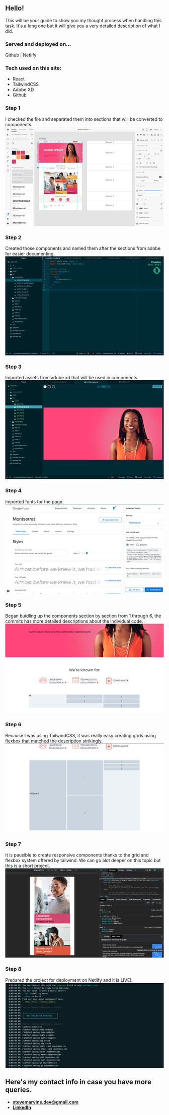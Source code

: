 ## Hello!
This will be your guide to show you my thought process when handling this task. It's a long one but it will give you a very detailed description of what I did.


### Served and deployed on...
Github | Netlify

### Tech used on this site:
* React
* TailwindCSS
* Adobe XD
* Github

### Step 1
I checked the file and separated them into sections that will be converted to components.
![pic 1](src/instruction_images/1.png)

### Step 2
Created those components and named them after the sections from adobe for easier documenting.
![pic 1](src/instruction_images/2.png)

### Step 3
Imported assets from adobe xd that will be used in components.
![pic 1](src/instruction_images/3.png)

### Step 4
Imported fonts for the page.
![pic 1](src/instruction_images/4.png)

### Step 5
Began buidling up the components section by section from 1 through 6, the commits has more detailed descriptions about the individual code.
![pic 1](src/instruction_images/5.png)

### Step 6
Because I was using TailwindCSS, it was really easy creating grids using flexbox that matched the description strikingly.
![pic 1](src/instruction_images/6.png)

### Step 7
It is pausible to create responsive components thanks to the grid and flexbox system offered by tailwind. We can go alot deeper on this topic but this is a short project.
![pic 1](src/instruction_images/7.png)

### Step 8
Prepared the project for deployment on Netlify and it is LIVE!.
![pic 1](src/instruction_images/8.png)

## Here's my contact info in case you have more queries.
* **[stevemarvins.dev@gmail.com](https://www.stevemarvins.dev@gmail.com/)**
* **[LinkedIn](https://www.linkedin.com/in/stevemarvins-dev)**
